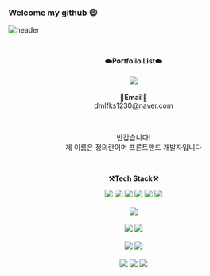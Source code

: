 ### Welcome my github 😄

![header](https://capsule-render.vercel.app/api?type=waving&color=gradient&customColorList=1&height=200&section=header&text=uiran030&fontSize=60&fontAlign=80&fontAlignY=40)

<br>

<p align="center">
    <Strong>☁️Portfolio List☁️</Strong><br><br>
    <a href="https://uirans.notion.site/Study-Hard-05c234de8c56416aa15e7941c7471dbd" target="_blank"><img src="https://img.shields.io/badge/Notion-000000?style=flat-square&logo=Notion&logoColor=white"/></a>
<br><br>
<Strong>📧Email📧</Strong><br>dmlfks1230@naver.com<br>

</p>

<br>

<p align="center">
반갑습니다!<br>
제 이름은 정의란이며 프론트앤드 개발자입니다<br>
</p>

<br>

<p align="center">
    <Strong>⚒️Tech Stack⚒️</Strong><br>
</p>

<p align="center" display="inline-block">    
    <img src="https://img.shields.io/badge/html-E34F26?style=for-the-badge&logo=html5&logoColor=white">
    <img src="https://img.shields.io/badge/css-1572B6?style=for-the-badge&logo=css3&logoColor=white">
    <img src="https://img.shields.io/badge/JavaScript-black?style=for-the-badge&logo=JavaScript&logoColor=F7DF1E">
    <img src="https://img.shields.io/badge/jquery-%230762AD.svg?style=for-the-badge&logo=jquery&logoColor=white">
    <img src="https://img.shields.io/badge/react-%2320232a.svg?style=for-the-badge&logo=react&logoColor=%2361DAFB">
    <img src="https://img.shields.io/badge/reactnative-%23121011.svg?style=for-the-badge&logo=react&logoColor=%2361DAFB">
    <br><br>
    <img src="https://img.shields.io/badge/Php-FF6D37?style=for-the-badge&logo=php&logoColor=white">
    <br><br>
    <img src="https://img.shields.io/badge/Git-F05032.svg?style=for-the-badge&lt&logoColor=white">
    <img src="https://img.shields.io/badge/github-%23121011.svg?style=for-the-badge&logo=github&logoColor=white">
    <br><br>
    <img src="https://img.shields.io/badge/mysql-4479A1?style=for-the-badge&logo=mysql&logoColor=white">
    <img src="https://img.shields.io/badge/AWS-232F3E?style=for-the-badge&logo=Amazon AWS&logoColor=white">
    <br><br>
    <img src="https://img.shields.io/badge/Visual%20Studio%20Code-0078d7.svg?style=for-the-badge&logo=visual-studio-code&logoColor=white">
    <img src="https://img.shields.io/badge/Postman-2310332?style=for-the-badge&logo=postman&logoColor=white">
    <img src="https://img.shields.io/badge/PuTTY-FF6C37?style=for-the-badge&logo=putty&logoColor=white">
</p>

<br>

<div align=center>
